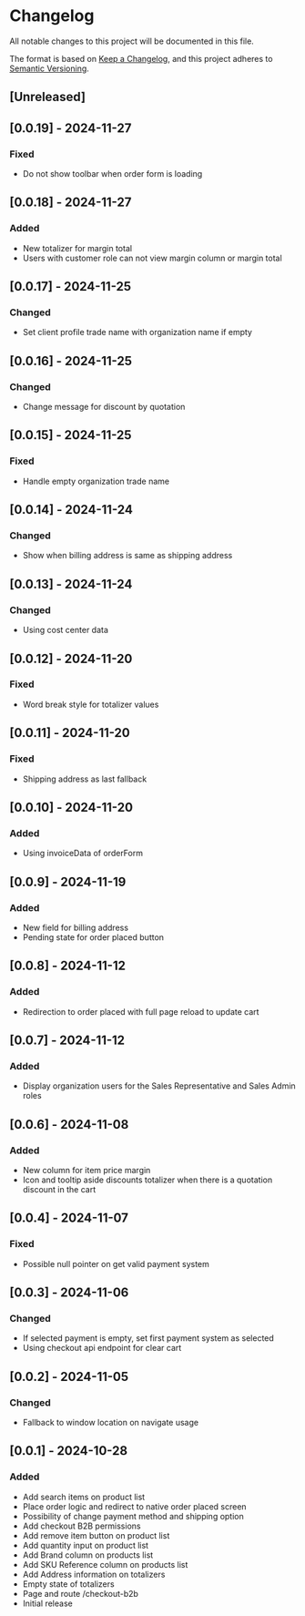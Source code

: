 # Changelog

All notable changes to this project will be documented in this file.

The format is based on [Keep a Changelog](https://keepachangelog.com/en/1.0.0/),
and this project adheres to [Semantic Versioning](https://semver.org/spec/v2.0.0.html).

## [Unreleased]

## [0.0.19] - 2024-11-27

### Fixed

- Do not show toolbar when order form is loading

## [0.0.18] - 2024-11-27

### Added

- New totalizer for margin total
- Users with customer role can not view margin column or margin total

## [0.0.17] - 2024-11-25

### Changed

- Set client profile trade name with organization name if empty

## [0.0.16] - 2024-11-25

### Changed

- Change message for discount by quotation

## [0.0.15] - 2024-11-25

### Fixed

- Handle empty organization trade name

## [0.0.14] - 2024-11-24

### Changed

- Show when billing address is same as shipping address

## [0.0.13] - 2024-11-24

### Changed

- Using cost center data

## [0.0.12] - 2024-11-20

### Fixed

- Word break style for totalizer values

## [0.0.11] - 2024-11-20

### Fixed

- Shipping address as last fallback

## [0.0.10] - 2024-11-20

### Added

- Using invoiceData of orderForm

## [0.0.9] - 2024-11-19

### Added

- New field for billing address
- Pending state for order placed button

## [0.0.8] - 2024-11-12

### Added

- Redirection to order placed with full page reload to update cart

## [0.0.7] - 2024-11-12

### Added

- Display organization users for the Sales Representative and Sales Admin roles

## [0.0.6] - 2024-11-08

### Added

- New column for item price margin
- Icon and tooltip aside discounts totalizer when there is a quotation discount in the cart

## [0.0.4] - 2024-11-07

### Fixed

- Possible null pointer on get valid payment system

## [0.0.3] - 2024-11-06

### Changed

- If selected payment is empty, set first payment system as selected
- Using checkout api endpoint for clear cart

## [0.0.2] - 2024-11-05

### Changed

- Fallback to window location on navigate usage

## [0.0.1] - 2024-10-28

### Added

- Add search items on product list
- Place order logic and redirect to native order placed screen
- Possibility of change payment method and shipping option
- Add checkout B2B permissions
- Add remove item button on product list
- Add quantity input on product list
- Add Brand column on products list
- Add SKU Reference column on products list
- Add Address information on totalizers
- Empty state of totalizers
- Page and route /checkout-b2b
- Initial release
